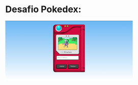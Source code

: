 <h1>Desafio Pokedex: </h1>
<a href="#" target="_blank"><img src="public/img/projeto.png" width="400" alt="Resultado"></a>


